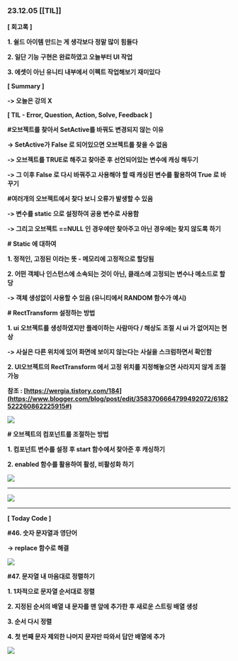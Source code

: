 ### 23.12.05 [[TIL]]

**[ 회고록 ]**

**1. 쉴드 아이템 만드는 게 생각보다 정말 많이 힘들다**

**2. 일단 기능 구현은 완료하였고 오늘부터 UI 작업**

**3. 에셋이 아닌 유니티 내부에서 이펙트 작업해보기 재미있다**

****[ Summary ]****

****-> 오늘은 강의 X****

******[ TIL - Error, Question, Action, Solve, Feedback ]******

******#오브젝트를 찾아서 SetActive를 바꿔도 변경되지 않는 이유******

******-> SetActive가 False 로 되어있으면 오브젝트를 찾을 수 없음******

**-> 오브젝트를 TRUE로 해주고 찾아준 후 선언되어있는 변수에 캐싱 해두기**

**-> 그 이후 False 로 다시 바꿔주고 사용해야 할 때 캐싱된 변수를 활용하여 True 로 바꾸기**

**#여러개의 오브젝트에서 찾다 보니 오류가 발생할 수 있음**

**-> 변수를 static 으로 설정하여 공용 변수로 사용함**

**-> 그리고 오브젝트 ==NULL 인 경우에만 찾아주고 아닌 경우에는 찾지 않도록 하기**

******# Static 에 대하여******

******1. 정적인, 고정된 이라는 뜻 - 메모리에 고정적으로 할당됨******

******2. 어떤 객체나 인스턴스에 소속되는 것이 아닌, 클래스에 고정되는 변수나 메소드로 할당******

******-> 객체 생성없이 사용할 수 있음 (유니티에서 RANDOM 함수가 예시)******

******# RectTransform 설정하는 방법******

**1. ui 오브젝트를 생성하였지만 플레이하는 사람마다 / 해상도 조절 시 ui 가 없어지는 현상**

**-> 사실은 다른 위치에 있어 화면에 보이지 않는다는 사실을 스크럼하면서 확인함**

**2. UI오브젝트의 RectTransform 에서 고정 위치를 지정해놓으면 사라지지 않게 조절 가능**

**참조 : [https://wergia.tistory.com/184](https://www.blogger.com/blog/post/edit/3583706664799492072/6182522260862225915#)**

[![](https://blogger.googleusercontent.com/img/b/R29vZ2xl/AVvXsEgaoK9gOxtx9U6Uij7Tlh7rmm9fRyUdFcp7udlW2nYu10svR0TaBl3rqC6hHfBvSCSXNYB3mnLAi3wAdrgIDKd1e2sKo0JSURsThpV8GwCQEuMNO6fJAv8YVohz219QsaLyvDKjY-b6YqXLgdGDHzqO2E50ZGKG9tppVFkm3dd1ShiNmvOSxJkHBAtcE9p-/s320/%EC%8A%A4%ED%81%AC%EB%A6%B0%EC%83%B7%202023-12-05%20182611.png)](https://www.blogger.com/blog/post/edit/3583706664799492072/6182522260862225915#)

  

  

******# 오브젝트의 컴포넌트를 조절하는 방법******

******1. 컴포넌트 변수를 설정 후 start 함수에서 찾아준 후 캐싱하기******

******2. enabled 함수를 활용하여 활성, 비활성화 하기******

****[![](https://blogger.googleusercontent.com/img/b/R29vZ2xl/AVvXsEgs7Q5jK9eoR61VV3LOtlcy6Pqu-MyrIc_0jcgrRSAciwDX5A25r7KguQvXr7jrh2uqz07Iut6CyZaJjg91LaUcumYkCdyxxdtBjAVXt3gfPqDrSZpfa38iycBZKv96FfVhKJpX21Pz9v9pRMy8U7yii-VEtysAeXHRIghNRwXArvCmG_ju1wCq9BBxiF7z/s320/%EC%8A%A4%ED%81%AC%EB%A6%B0%EC%83%B7%202023-12-05%20182903.png)](https://www.blogger.com/blog/post/edit/3583706664799492072/6182522260862225915#)****

****  

[![](https://blogger.googleusercontent.com/img/b/R29vZ2xl/AVvXsEjUxiPoN_WqeAPXDS4shNToaxphIHJamnWoyvihqonhZbA70LK0PjQV41rfHdfEW8KvUHWcqhEoI6BLAeybJ6Xu-zhbWGhzuLgLOopNA5gb3DIkO-ffzduzrFer2V7U9MsL0rWakrgKTT7SYzrXIjN14eF7aAhFTQlzQoTEa4oOyllmojPFmEDL8ih7o-fe/s320/%EC%8A%A4%ED%81%AC%EB%A6%B0%EC%83%B7%202023-12-05%20182912.png)](https://www.blogger.com/blog/post/edit/3583706664799492072/6182522260862225915#)

  
****

****[ Today Code ]****

****#46. 숫자 문자열과 영단어****

****-> replace 함수로 해결****

[![](https://blogger.googleusercontent.com/img/b/R29vZ2xl/AVvXsEhmYQ5FwdAGWLbmFeag6yVldNhigWuIqxNJnOaf_biwUIKDrHvHLZgFiaz-ciFuItC4zzwtUcnAZA53xvNSN-jfblfBQ6B-MTgkbpIBmxDojwxGxdsYCJ2RcPwFuRWp5m57drCDEKbwM_vr8fSUFoVLkFgCdSPTY8CCPwgNgM0qOUr3pcpGjFIJMQRXeEvX/s320/%EC%8A%A4%ED%81%AC%EB%A6%B0%EC%83%B7%202023-12-05%20183609.png)](https://www.blogger.com/blog/post/edit/3583706664799492072/6182522260862225915#)

  

**#47. 문자열 내 마음대로 정렬하기**

**1. 1차적으로 문자열 순서대로 정렬**

**2. 지정된 순서의 배열 내 문자를 맨 앞에 추가한 후 새로운 스트링 배열 생성**

**3. 순서 다시 정렬**

**4. 첫 번째 문자 제외한 나머지 문자만 따와서 답안 배열에 추가**

**[![](https://blogger.googleusercontent.com/img/b/R29vZ2xl/AVvXsEjqY5zXusMdvG2eJof4wSh3LGJk9Ny2pmbcD9PsmyjC-PxNWl5HIlOygWhdwZikJ0uC50_zqZamQeZknPVdLWoiCGAZnQpye4BrJ6KWeOGqWA6pksibX5lq5YOdFHj5bKz8Hvxs-5KfWyHBT0ICOlu8HSYIPMSAAuYOA-1fgsCF28CL-lmgBR-Okn_08_eY/s320/%EC%8A%A4%ED%81%AC%EB%A6%B0%EC%83%B7%202023-12-05%20183602.png)](https://www.blogger.com/blog/post/edit/3583706664799492072/6182522260862225915#)**